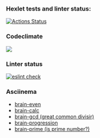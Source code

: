 ### Hexlet tests and linter status:
[![Actions Status](https://github.com/ivan-fedoroff/frontend-project-lvl1/workflows/hexlet-check/badge.svg)](https://github.com/ivan-fedoroff/frontend-project-lvl1/actions)
### Codeclimate
<a href="https://codeclimate.com/github/ivan-fedoroff/frontend-project-lvl1/maintainability"><img src="https://api.codeclimate.com/v1/badges/490c3982a585a483b4db/maintainability" /></a>

### Linter status
[![eslint check](https://github.com/ivan-fedoroff/frontend-project-lvl1/actions/workflows/eslint-check.yml/badge.svg?branch=main)](https://github.com/ivan-fedoroff/frontend-project-lvl1/actions/workflows/eslint-check.yml)

### Asciinema
- [brain-even](https://asciinema.org/a/UcnVRTXH14SyKFlHjBKma2ThS)
- [brain-calc](https://asciinema.org/a/LokBZ4WbfzsBII0x1h1UXnTil)
- [brain-gcd (great common divisir)](https://asciinema.org/a/hHKTPRiOJnJQgH7Ah93R7lc5u)
- [brain-progression](https://asciinema.org/a/QCD303c54A5UNrBpYzDEDfcDs)
- [brain-prime (is prime number?)](https://asciinema.org/a/VjdUAI8nicZUyipsDwvBOoP2z)